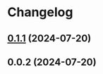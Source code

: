 # Changelog

## [0.1.1](https://github.com/birchill/inject-manifest-plugin/compare/v0.0.2...v0.1.1) (2024-07-20)

## 0.0.2 (2024-07-20)
